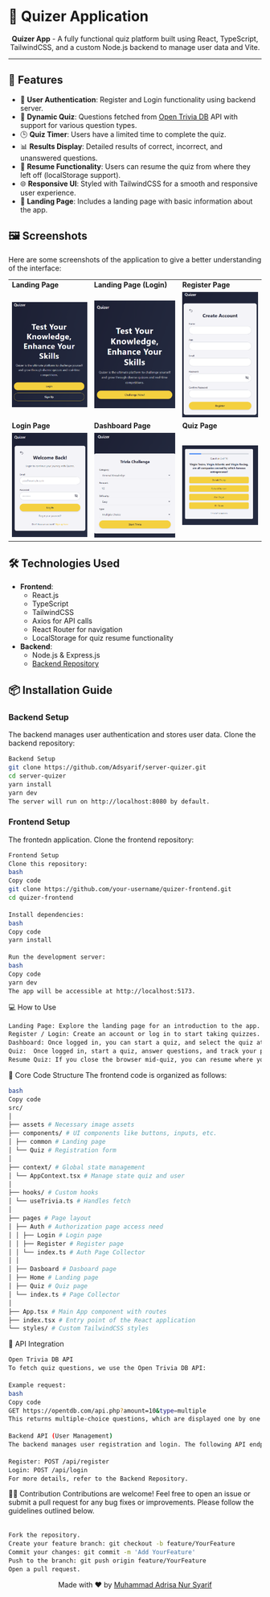 # 🎯 Quizer Application

<p align="center">
  <b>Quizer App</b> - A fully functional quiz platform built using React, TypeScript, TailwindCSS, and a custom Node.js backend to manage user data and Vite.
</p>

---

## 🚀 Features

- 📝 **User Authentication**: Register and Login functionality using backend server.
- 🎯 **Dynamic Quiz**: Questions fetched from [Open Trivia DB](https://opentdb.com/) API with support for various question types.
- 🕒 **Quiz Timer**: Users have a limited time to complete the quiz.
- 📊 **Results Display**: Detailed results of correct, incorrect, and unanswered questions.
- 💾 **Resume Functionality**: Users can resume the quiz from where they left off (localStorage support).
- 🌐 **Responsive UI**: Styled with TailwindCSS for a smooth and responsive user experience.
- 📑 **Landing Page**: Includes a landing page with basic information about the app.

## 🖼️ Screenshots

Here are some screenshots of the application to give a better understanding of the interface:

<table>
  <tr>
    <td><b>Landing Page</b></td>
    <td><b>Landing Page (Login)</b></td>
    <td><b>Register Page</b></td>
  </tr>
  <tr>
    <td><img src="./src/assets/landing-page.png" width="300" /></td>
    <td><img src="./src/assets/landing-page-login.png" width="300" /></td>
    <td><img src="./src/assets/register-page.png" width="300" /></td>
  </tr>
  <tr>
    <td><b>Login Page</b></td>
    <td><b>Dashboard Page</b></td>
    <td><b>Quiz Page</b></td>
  </tr>
  <tr>
    <td><img src="./src/assets/login-page.png" width="300" /></td>
    <td><img src="./src/assets/dashboard-page.png" width="300" /></td>
    <td><img src="./src//assets/quiz-page.png" width="300" /></td>
  </tr>
</table>

## 🛠️ Technologies Used

- **Frontend**:
  - React.js
  - TypeScript
  - TailwindCSS
  - Axios for API calls
  - React Router for navigation
  - LocalStorage for quiz resume functionality
- **Backend**:
  - Node.js & Express.js
  - [Backend Repository](https://github.com/Adsyarif/server-quizer)

## 📦 Installation Guide

### Backend Setup

The backend manages user authentication and stores user data. Clone the backend repository:

```bash
Backend Setup
git clone https://github.com/Adsyarif/server-quizer.git
cd server-quizer
yarn install
yarn dev
The server will run on http://localhost:8080 by default.
```

### Frontend Setup

The frontedn application. Clone the frontend repository:

```bash
Frontend Setup
Clone this repository:
bash
Copy code
git clone https://github.com/your-username/quizer-frontend.git
cd quizer-frontend

Install dependencies:
bash
Copy code
yarn install

Run the development server:
bash
Copy code
yarn dev
The app will be accessible at http://localhost:5173.
```

💻 How to Use

```bash
Landing Page: Explore the landing page for an introduction to the app.
Register / Login: Create an account or log in to start taking quizzes.
Dashboard: Once logged in, you can start a quiz, and select the quiz atribute.
Quiz:  Once logged in, start a quiz, answer questions, and track your progress with the timer. Each question is fetched dynamically.
Resume Quiz: If you close the browser mid-quiz, you can resume where you left off on your next visit.
```

🔧 Core Code Structure
The frontend code is organized as follows:

```bash
bash
Copy code
src/
│
├── assets # Necessary image assets
├── components/ # UI components like buttons, inputs, etc.
│ ├── common # Landing page
│ └── Quiz # Registration form
│
├── context/ # Global state management
│ └── AppContext.tsx # Manage state quiz and user
│
├── hooks/ # Custom hooks
│ └── useTrivia.ts # Handles fetch
│
├── pages # Page layout
│ ├── Auth # Authorization page access need
│ │ ├── Login # Login page
│ │ ├── Register # Register page
│ │ └── index.ts # Auth Page Collector
│ │
│ ├── Dasboard # Dasboard page
│ ├── Home # Landing page
│ ├── Quiz # Quiz page
│ └── index.ts # Page Collector
│
├── App.tsx # Main App component with routes
├── index.tsx # Entry point of the React application
└── styles/ # Custom TailwindCSS styles
```

📃 API Integration

```bash
Open Trivia DB API
To fetch quiz questions, we use the Open Trivia DB API:

Example request:
bash
Copy code
GET https://opentdb.com/api.php?amount=10&type=multiple
This returns multiple-choice questions, which are displayed one by one on the quiz page.

Backend API (User Management)
The backend manages user registration and login. The following API endpoints are used:

Register: POST /api/register
Login: POST /api/login
For more details, refer to the Backend Repository.
```

🧑‍💻 Contribution
Contributions are welcome! Feel free to open an issue or submit a pull request for any bug fixes or improvements. Please follow the guidelines outlined below.

```bash

Fork the repository.
Create your feature branch: git checkout -b feature/YourFeature
Commit your changes: git commit -m 'Add YourFeature'
Push to the branch: git push origin feature/YourFeature
Open a pull request.

```

<p align="center">Made with ❤️ by <a href="https://github.com/Adsyarif">Muhammad Adrisa Nur Syarif</a></p>
